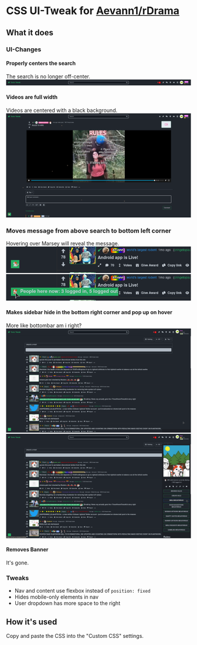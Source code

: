 # CSS UI-Tweak for [Aevann1/rDrama](https://github.com/Aevann1/rDrama)

## What it does

### UI-Changes

#### Properly centers the search
The search is no longer off-center.
![alt text](https://github.com/TastyTonic/tonic-tweak/blob/main/screenshots/search.png?raw=true)

#### Videos are full width
Videos are centered with a black background.
![alt text](https://github.com/TastyTonic/tonic-tweak/blob/main/screenshots/video.png?raw=true)

### Moves message from above search to bottom left corner
Hovering over Marsey will reveal the message.
![alt text](https://github.com/TastyTonic/tonic-tweak/blob/main/screenshots/bottom%20left%20corner.png?raw=true)
![alt text](https://github.com/TastyTonic/tonic-tweak/blob/main/screenshots/bottom%20left%20corner%20hover.png?raw=true)

#### Makes sidebar hide in the bottom right corner and pop up on hover
More like bottombar am i right?
![alt text](https://github.com/TastyTonic/tonic-tweak/blob/main/screenshots/bottom%20right%20corner.png?raw=true)
![alt text](https://github.com/TastyTonic/tonic-tweak/blob/main/screenshots/bottom%20right%20corner%20hover.png?raw=true)

#### Removes Banner
It's gone.

### Tweaks
* Nav and content use flexbox instead of `position: fixed`
* Hides mobile-only elements in nav
* User dropdown has more space to the right

## How it's used

Copy and paste the CSS into the "Custom CSS" settings.

